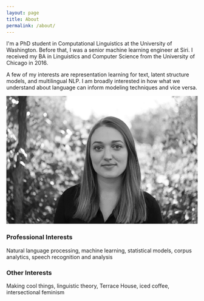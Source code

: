 ```yaml
---
layout: page
title: About
permalink: /about/
---
```

I'm a PhD student in Computational Linguistics at the University of Washington.  Before that, I was a senior machine learning engineer at Siri.  I received my BA in Linguistics and Computer Science from the University of Chicago in 2016.  

A few of my interests are representation learning for text, latent structure models, and multilingual NLP.  I am broadly interested in how what we understand about language can inform modeling techniques and vice versa.

![Me](/images/photo2017.jpg)

### Professional Interests

Natural language processing, machine learning, statistical models, corpus analytics, speech recognition and analysis

### Other Interests

Making cool things, linguistic theory, Terrace House, iced coffee, intersectional feminism

